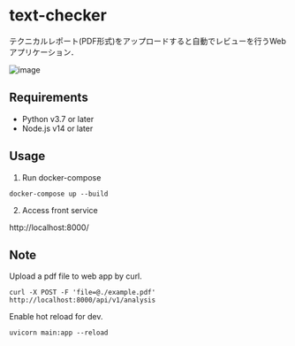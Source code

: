 # text-checker

テクニカルレポート(PDF形式)をアップロードすると自動でレビューを行うWebアプリケーション．

![image](https://user-images.githubusercontent.com/2428176/130031892-00b88e06-6a14-4a26-9e4c-d63b27102dc1.png)

## Requirements

- Python v3.7 or later
- Node.js v14 or later

## Usage

1. Run docker-compose

```
docker-compose up --build
```

2. Access front service

http://localhost:8000/

## Note

Upload a pdf file to web app by curl.

```
curl -X POST -F 'file=@./example.pdf' http://localhost:8000/api/v1/analysis
```

Enable hot reload for dev.

```
uvicorn main:app --reload
```
